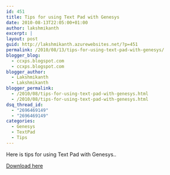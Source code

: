 ```yaml
---
id: 451
title: Tips for using Text Pad with Genesys
date: 2010-08-13T22:05:00+01:00
author: lakshmikanth
excerpt: |
layout: post
guid: http://lakshmikanth.azurewebsites.net/?p=451
permalink: /2010/08/13/tips-for-using-text-pad-with-genesys/
blogger_blog:
  - ccxps.blogspot.com
  - ccxps.blogspot.com
blogger_author:
  - Lakshmikanth
  - Lakshmikanth
blogger_permalink:
  - /2010/08/tips-for-using-text-pad-with-genesys.html
  - /2010/08/tips-for-using-text-pad-with-genesys.html
dsq_thread_id:
  - "2696469149"
  - "2696469149"
categories:
  - Genesys
  - TextPad
  - Tips
---
```

Here is tips for using Text Pad with Genesys..[](http://ctiworld.files.wordpress.com/2010/08/tips-for-using-textpad.docx)

[Download here](http://ctiworld.files.wordpress.com/2010/08/tips-for-using-textpad.docx)